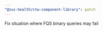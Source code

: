 ```yaml
---
"@zus-health/ctw-component-library": patch
---
```


Fix situation where FQS binary queries may fail
